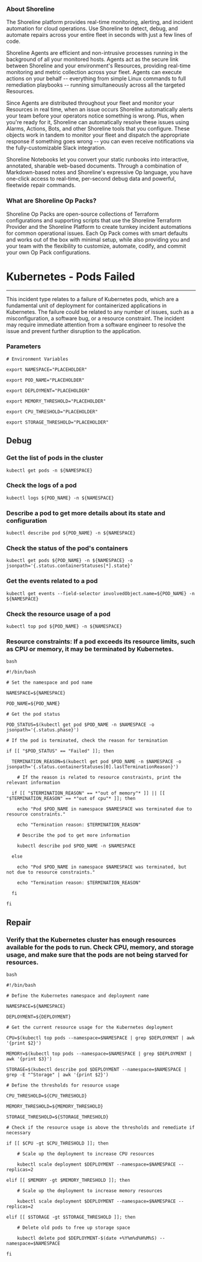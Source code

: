 
### About Shoreline
The Shoreline platform provides real-time monitoring, alerting, and incident automation for cloud operations. Use Shoreline to detect, debug, and automate repairs across your entire fleet in seconds with just a few lines of code.

Shoreline Agents are efficient and non-intrusive processes running in the background of all your monitored hosts. Agents act as the secure link between Shoreline and your environment's Resources, providing real-time monitoring and metric collection across your fleet. Agents can execute actions on your behalf -- everything from simple Linux commands to full remediation playbooks -- running simultaneously across all the targeted Resources.

Since Agents are distributed throughout your fleet and monitor your Resources in real time, when an issue occurs Shoreline automatically alerts your team before your operators notice something is wrong. Plus, when you're ready for it, Shoreline can automatically resolve these issues using Alarms, Actions, Bots, and other Shoreline tools that you configure. These objects work in tandem to monitor your fleet and dispatch the appropriate response if something goes wrong -- you can even receive notifications via the fully-customizable Slack integration.

Shoreline Notebooks let you convert your static runbooks into interactive, annotated, sharable web-based documents. Through a combination of Markdown-based notes and Shoreline's expressive Op language, you have one-click access to real-time, per-second debug data and powerful, fleetwide repair commands.

### What are Shoreline Op Packs?
Shoreline Op Packs are open-source collections of Terraform configurations and supporting scripts that use the Shoreline Terraform Provider and the Shoreline Platform to create turnkey incident automations for common operational issues. Each Op Pack comes with smart defaults and works out of the box with minimal setup, while also providing you and your team with the flexibility to customize, automate, codify, and commit your own Op Pack configurations.

# Kubernetes - Pods Failed
---

This incident type relates to a failure of Kubernetes pods, which are a fundamental unit of deployment for containerized applications in Kubernetes. The failure could be related to any number of issues, such as a misconfiguration, a software bug, or a resource constraint. The incident may require immediate attention from a software engineer to resolve the issue and prevent further disruption to the application.

### Parameters
```shell
# Environment Variables

export NAMESPACE="PLACEHOLDER"

export POD_NAME="PLACEHOLDER"

export DEPLOYMENT="PLACEHOLDER"

export MEMORY_THRESHOLD="PLACEHOLDER"

export CPU_THRESHOLD="PLACEHOLDER"

export STORAGE_THRESHOLD="PLACEHOLDER"
```

## Debug

### Get the list of pods in the cluster
```shell
kubectl get pods -n ${NAMESPACE}
```

### Check the logs of a pod
```shell
kubectl logs ${POD_NAME} -n ${NAMESPACE}
```

### Describe a pod to get more details about its state and configuration
```shell
kubectl describe pod ${POD_NAME} -n ${NAMESPACE}
```

### Check the status of the pod's containers
```shell
kubectl get pods ${POD_NAME} -n ${NAMESPACE} -o jsonpath='{.status.containerStatuses[*].state}'
```

### Get the events related to a pod
```shell
kubectl get events --field-selector involvedObject.name=${POD_NAME} -n ${NAMESPACE}
```

### Check the resource usage of a pod
```shell
kubectl top pod ${POD_NAME} -n ${NAMESPACE}
```
### Resource constraints: If a pod exceeds its resource limits, such as CPU or memory, it may be terminated by Kubernetes.
```shell
bash

#!/bin/bash

# Set the namespace and pod name

NAMESPACE=${NAMESPACE}

POD_NAME=${POD_NAME}

# Get the pod status

POD_STATUS=$(kubectl get pod $POD_NAME -n $NAMESPACE -o jsonpath='{.status.phase}')

# If the pod is terminated, check the reason for termination

if [[ "$POD_STATUS" == "Failed" ]]; then

  TERMINATION_REASON=$(kubectl get pod $POD_NAME -n $NAMESPACE -o jsonpath='{.status.containerStatuses[0].lastTerminationReason}')

    # If the reason is related to resource constraints, print the relevant information

  if [[ "$TERMINATION_REASON" == *"out of memory"* ]] || [[ "$TERMINATION_REASON" == *"out of cpu"* ]]; then

    echo "Pod $POD_NAME in namespace $NAMESPACE was terminated due to resource constraints."

    echo "Termination reason: $TERMINATION_REASON"

    # Describe the pod to get more information

    kubectl describe pod $POD_NAME -n $NAMESPACE

  else

    echo "Pod $POD_NAME in namespace $NAMESPACE was terminated, but not due to resource constraints."

    echo "Termination reason: $TERMINATION_REASON"

  fi

fi

```

## Repair
### Verify that the Kubernetes cluster has enough resources available for the pods to run. Check CPU, memory, and storage usage, and make sure that the pods are not being starved for resources.
```shell
bash

#!/bin/bash

# Define the Kubernetes namespace and deployment name

NAMESPACE=${NAMESPACE}

DEPLOYMENT=${DEPLOYMENT}

# Get the current resource usage for the Kubernetes deployment

CPU=$(kubectl top pods --namespace=$NAMESPACE | grep $DEPLOYMENT | awk '{print $2}')

MEMORY=$(kubectl top pods --namespace=$NAMESPACE | grep $DEPLOYMENT | awk '{print $3}')

STORAGE=$(kubectl describe pod $DEPLOYMENT --namespace=$NAMESPACE | grep -E "^Storage" | awk '{print $2}')

# Define the thresholds for resource usage

CPU_THRESHOLD=${CPU_THRESHOLD}

MEMORY_THRESHOLD=${MEMORY_THRESHOLD}

STORAGE_THRESHOLD=${STORAGE_THRESHOLD}

# Check if the resource usage is above the thresholds and remediate if necessary

if [[ $CPU -gt $CPU_THRESHOLD ]]; then

    # Scale up the deployment to increase CPU resources

    kubectl scale deployment $DEPLOYMENT --namespace=$NAMESPACE --replicas=2

elif [[ $MEMORY -gt $MEMORY_THRESHOLD ]]; then

    # Scale up the deployment to increase memory resources

    kubectl scale deployment $DEPLOYMENT --namespace=$NAMESPACE --replicas=2

elif [[ $STORAGE -gt $STORAGE_THRESHOLD ]]; then

    # Delete old pods to free up storage space

    kubectl delete pod $DEPLOYMENT-$(date +%Y%m%d%H%M%S) --namespace=$NAMESPACE

fi


```